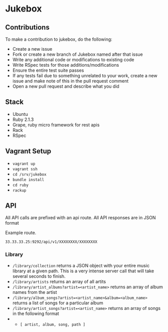# Jukebox

## Contributions

To make a contribution to jukebox, do the following:

- Create a new issue
- Fork or create a new branch of Jukebox named after that issue
- Write any additional code or modifications to existing code
- Write RSpec tests for those additions/modifications
- Ensure the entire test suite passes
- If any tests fail due to something unrelated to your work, create a new issue and make note of this in the pull request comment
- Open a new pull request and describe what you did

## Stack

- Ubuntu
- Ruby 2.1.3
- Grape, ruby micro framework for rest apis
- Rack
- RSpec

## Vagrant Setup

- `vagrant up`
- `vagrant ssh`
- `cd /srv/jukebox`
- `bundle install`
- `cd ruby`
- `rackup`

## API

All API calls are prefixed with an api route.
All API responses are in JSON format

Example route.

`33.33.33.25:9292/api/v1/XXXXXXXX/XXXXXXXX`

### Library

- `/library/collection` returns a JSON object with your entire music library
at a given path. This is a very intense server call that will take several seconds to finish.
- `/library/artists` returns an array of all artits
- `/library/artist_albums?artist=<artist_name>` returns an array of album names from the artist
- `/library/album_songs?artist=<artist_name>&album=<album_name>` returns a list of songs for a particular album
- `/library/artist_songs?artist=<artist_name>` returns an array of songs in the following format
- - `[ artist, album, song, path ]`
